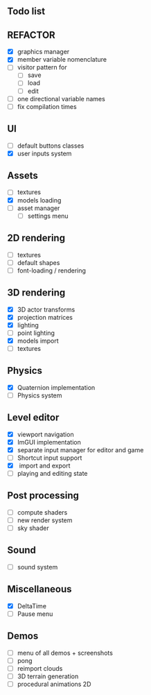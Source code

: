 ## Todo list

## REFACTOR
- [x] graphics manager
- [x] member variable nomenclature
- [ ] visitor pattern for 
    - [ ] save
    - [ ] load
    - [ ] edit
- [ ] one directional variable names
- [ ] fix compilation times

## UI
- [ ] default buttons classes
- [x] user inputs system

## Assets
- [ ] textures
- [x] models loading
- [ ] asset manager
    - [ ] settings menu

## 2D rendering
- [ ] textures
- [ ] default shapes
- [ ] font-loading / rendering

## 3D rendering
- [x] 3D actor transforms
- [x] projection matrices
- [x] lighting
- [ ] point lighting
- [x] models import
- [ ] textures

## Physics
- [x] Quaternion implementation
- [ ] Physics system

## Level editor
- [x] viewport navigation
- [x] ImGUI implementation
- [x] separate input manager for editor and game
- [ ] Shortcut input support
- [x] <xml> import and export
- [ ] playing and editing state

## Post processing
- [ ] compute shaders
- [ ] new render system
- [ ] sky shader

## Sound
- [ ] sound system

## Miscellaneous
- [x] DeltaTime
- [ ] Pause menu

## Demos
- [ ] menu of all demos + screenshots
- [ ] pong
- [ ] reimport clouds
- [ ] 3D terrain generation
- [ ] procedural animations 2D
